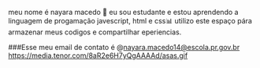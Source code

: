 meu nome é nayara macedo 🥇
eu sou estudante e estou aprendendo a linguagem de progamação javescript, html e css📊
utilizo este espaço pára armazenar meus codigos e compartilhar eperiencias.

###Esse meu email de contato é
@nayara.macedo14@escola.pr.gov.br
https://media.tenor.com/8aR2e6H7yQgAAAAd/asas.gif
